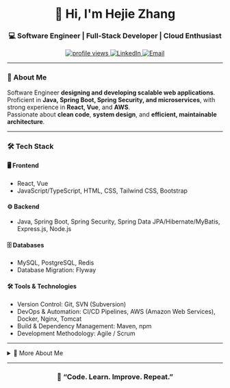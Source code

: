 <!-- PROFILE README START -->

<h1 align="center">👋 Hi, I'm Hejie Zhang</h1>
<h3 align="center">💻 Software Engineer | Full-Stack Developer | Cloud Enthusiast</h3>

<p align="center">
  <a href="https://github.com/hejiezhang">
    <img src="https://komarev.com/ghpvc/?username=hejiezhang&label=Profile%20Views&color=0e75b6&style=flat" alt="profile views"/>
  </a>
  <a href="https://linkedin.com/in/hejie-zhang-150a8b31b">
    <img src="https://img.shields.io/badge/LinkedIn-blue?style=flat&logo=linkedin" alt="LinkedIn"/>
  </a>
  <a href="mailto:hejie.zhang2025@outlook.com">
    <img src="https://img.shields.io/badge/Email-grey?style=flat&logo=gmail" alt="Email"/>
  </a>
</p>

---

### 🧠 About Me
Software Engineer **designing and developing scalable web applications**.  
Proficient in **Java, Spring Boot, Spring Security, and microservices**, with strong experience in **React, Vue**, and **AWS**.  
Passionate about **clean code**, **system design**, and **efficient, maintainable architecture**.

---

### 🛠️ Tech Stack

#### 🖥️ Frontend
- React, Vue
- JavaScript/TypeScript, HTML, CSS, Tailwind CSS, Bootstrap  

#### ⚙️ Backend
- Java, Spring Boot, Spring Security, Spring Data JPA/Hibernate/MyBatis, Express.js, Node.js  

#### 🗄️ Databases
- MySQL, PostgreSQL, Redis
- Database Migration: Flyway 

#### 🛠️ Tools & Technologies
- Version Control: Git, SVN (Subversion)
- DevOps & Automation: CI/CD Pipelines, AWS (Amazon Web Services), Docker, Nginx, Tomcat
- Build & Dependency Management: Maven, npm
- Development Methodology: Agile / Scrum

---

<details>
  <summary>💬 More About Me</summary>
  
  - 🧩 Passionate about **building scalable systems** and **clean architecture**.  
  - 🧠 Constantly learning and exploring **cloud computing** and **distributed systems**.  
  - 🛠️ Enjoy contributing to **open-source projects**.  
  - 🤝 Open to **collaborations** and **tech discussions**.
  
</details>

---

<h3 align="center">🚀 “Code. Learn. Improve. Repeat.”</h3>

<!-- PROFILE README END -->
